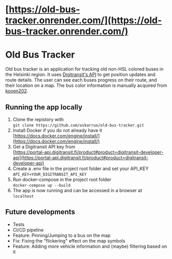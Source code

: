 # [https://old-bus-tracker.onrender.com/](https://old-bus-tracker.onrender.com/)

# Old Bus Tracker

Old bus tracker is an application for tracking old non-HSL colored buses in the Helsinki region. It uses [Digitransit's API](https://digitransit.fi/en/developers/apis/1-routing-api/) to get position updates and route details. The user can see each buses progress on their route, and their location on a map. The bus color information is manually acquired from [kooen202](https://www.kooen202.com/39920).

## Running the app locally
1. Clone the repistory with  
`git clone https://github.com/oskarruo/old-bus-tracker.git`
2. Install Docker if you do not already have it  
[https://docs.docker.com/engine/install/](https://docs.docker.com/engine/install/)
3. Get a Digitransit API key from  
[https://portal-api.digitransit.fi/product#product=digitransit-developer-api](https://portal-api.digitransit.fi/product#product=digitransit-developer-api)
4. Create a .env file in the project root folder and set your API_KEY  
`API_KEY=YOUR_DIGITRANSIT_API_KEY`  
5. Run docker-compose in the project root folder  
`docker-compose up --build`
6. The app is now running and can be accessed in a browser at  
`localhost`

## Future developments

- Tests
- CI/CD pipeline
- Feature: Pinning/Jumping to a bus on the map
- Fix: Fixing the "flickering" effect on the map symbols
- Feature: Adding more vehicle information and (maybe) filtering based on it